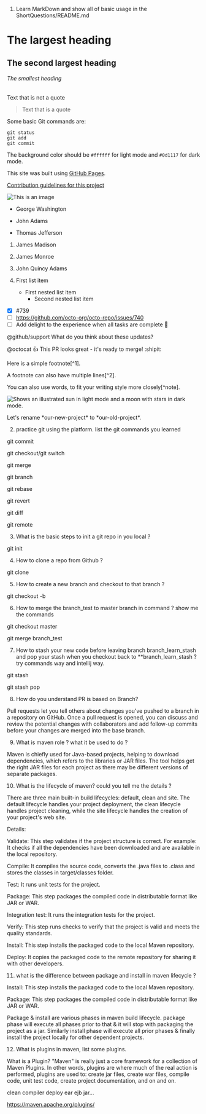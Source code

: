 1. Learn MarkDown and show all of basic usage in the ShortQuestions/README.md

# The largest heading
## The second largest heading
###### The smallest heading

Text that is not a quote

> Text that is a quote

Some basic Git commands are:
```
git status
git add
git commit
```

The background color should be `#ffffff` for light mode and `#0d1117` for dark mode.

This site was built using [GitHub Pages](https://pages.github.com/).

[Contribution guidelines for this project](docs/CONTRIBUTING.md)

![This is an image](https://myoctocat.com/assets/images/base-octocat.svg)

- George Washington
* John Adams
+ Thomas Jefferson

1. James Madison
2. James Monroe
3. John Quincy Adams

1. First list item
   - First nested list item
     - Second nested list item

- [x] #739
- [ ] https://github.com/octo-org/octo-repo/issues/740
- [ ] Add delight to the experience when all tasks are complete :tada:

@github/support What do you think about these updates?

@octocat :+1: This PR looks great - it's ready to merge! :shipit:

Here is a simple footnote[^1].

A footnote can also have multiple lines[^2].  

You can also use words, to fit your writing style more closely[^note].


<picture>
  <source media="(prefers-color-scheme: dark)" srcset="https://user-images.githubusercontent.com/25423296/163456776-7f95b81a-f1ed-45f7-b7ab-8fa810d529fa.png">
  <source media="(prefers-color-scheme: light)" srcset="https://user-images.githubusercontent.com/25423296/163456779-a8556205-d0a5-45e2-ac17-42d089e3c3f8.png">
  <img alt="Shows an illustrated sun in light mode and a moon with stars in dark mode." src="https://user-images.githubusercontent.com/25423296/163456779-a8556205-d0a5-45e2-ac17-42d089e3c3f8.png">
</picture>

<!-- This content will not appear in the rendered Markdown -->

Let's rename \*our-new-project\* to \*our-old-project\*.

2. practice git using the platform. list the git commands you learned

git commit

git checkout/git switch

git merge

git branch

git rebase

git revert

git diff

git remote

3. What is the basic steps to init a git repo in you local ?

git init

4. How to clone a repo from Github ?

git clone <url>

5. How to create a new branch and checkout to that branch ?

git checkout -b <name>

6. How to merge the branch_test to master branch in command ? show me the commands

git checkout master

git merge branch_test

7. How to stash your new code before leaving branch branch_learn_stash and pop your stash when you
checkout back to **branch_learn_stash ? try commands way and intellij way.

git stash

git stash pop

8. How do you understand PR is based on Branch?

Pull requests let you tell others about changes you've pushed to a branch in a repository on GitHub. Once a pull request is opened, you can discuss and review the potential changes with collaborators and add follow-up commits before your changes are merged into the base branch.

9. What is maven role ? what it be used to do ?

Maven is chiefly used for Java-based projects, helping to download dependencies, which refers to the libraries or JAR files. The tool helps get the right JAR files for each project as there may be different versions of separate packages.

10. What is the lifecycle of maven? could you tell me the details ?

There are three main built-in build lifecycles: default, clean and site. The default lifecycle handles your project deployment, the clean lifecycle handles project cleaning, while the site lifecycle handles the creation of your project's web site.

Details:

Validate: This step validates if the project structure is correct. For example: It checks if all the dependencies have been downloaded and are available in the local repository.

Compile: It compiles the source code, converts the .java files to .class and stores the classes in target/classes folder.

Test: It runs unit tests for the project.

Package: This step packages the compiled code in distributable format like JAR or WAR.

Integration test: It runs the integration tests for the project.

Verify: This step runs checks to verify that the project is valid and meets the quality standards.

Install: This step installs the packaged code to the local Maven repository.

Deploy: It copies the packaged code to the remote repository for sharing it with other developers.

11. what is the difference between package and install in maven lifecycle ?

Install: This step installs the packaged code to the local Maven repository.

Package: This step packages the compiled code in distributable format like JAR or WAR.

Package & install are various phases in maven build lifecycle. package phase will execute all phases prior to that & it will stop with packaging the project as a jar. Similarly install phase will execute all prior phases & finally install the project locally for other dependent projects.

12. What is plugins in maven, list some plugins.

What is a Plugin? "Maven" is really just a core framework for a collection of Maven Plugins. In other words, plugins are where much of the real action is performed, plugins are used to: create jar files, create war files, compile code, unit test code, create project documentation, and on and on.

clean compiler deploy ear ejb jar...

https://maven.apache.org/plugins/

